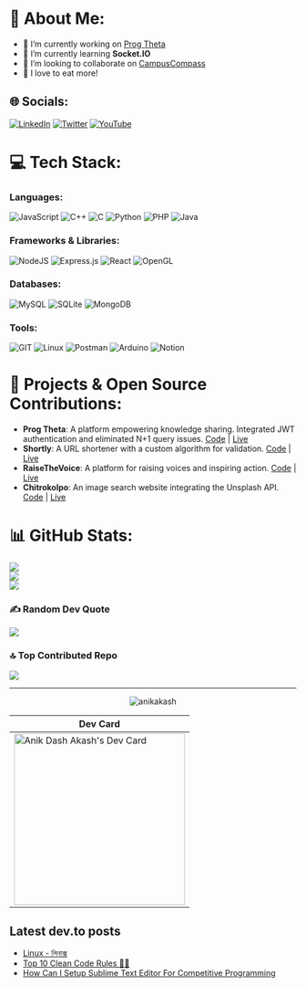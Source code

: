 # 💫 About Me:
- 🔭 I’m currently working on [Prog Theta](https://github.com/progtheta)
- 🌱 I’m currently learning **Socket.IO**
- 🤝 I’m looking to collaborate on [CampusCompass](https://github.com/anikakash/CampusCompass)
- 🍴 I love to eat more!

## 🌐 Socials:
[![LinkedIn](https://img.shields.io/badge/LinkedIn-%230077B5.svg?logo=linkedin&logoColor=white)](https://linkedin.com/in/anikakash)
[![Twitter](https://img.shields.io/badge/Twitter-%231DA1F2.svg?logo=Twitter&logoColor=white)](https://twitter.com/anikdashakash)
[![YouTube](https://img.shields.io/badge/YouTube-%23FF0000.svg?logo=YouTube&logoColor=white)](https://youtube.com/@anikakash)

# 💻 Tech Stack:

### Languages:
![JavaScript](https://img.shields.io/badge/javascript-%23323330.svg?style=flat&logo=javascript&logoColor=%23F7DF1E) 
![C++](https://img.shields.io/badge/c++-%2300599C.svg?style=flat&logo=c%2B%2B&logoColor=white)
![C](https://img.shields.io/badge/c-%2300599C.svg?style=flat&logo=c&logoColor=white)
![Python](https://img.shields.io/badge/python-3670A0?style=flat&logo=python&logoColor=ffdd54)
![PHP](https://img.shields.io/badge/php-%23777BB4.svg?style=flat&logo=php&logoColor=white)
![Java](https://img.shields.io/badge/java-%23ED8B00.svg?style=flat&logo=java&logoColor=white)

### Frameworks & Libraries:
![NodeJS](https://img.shields.io/badge/node.js-6DA55F?style=flat&logo=node.js&logoColor=white) 
![Express.js](https://img.shields.io/badge/express.js-%23404d59.svg?style=flat&logo=express&logoColor=%2361DAFB)
![React](https://img.shields.io/badge/react-%2320232a.svg?style=flat&logo=react&logoColor=%2361DAFB)
![OpenGL](https://img.shields.io/badge/OpenGL-%23FFFFFF.svg?style=flat&logo=opengl)

### Databases:
![MySQL](https://img.shields.io/badge/mysql-%2300000f.svg?style=flat&logo=mysql&logoColor=white)
![SQLite](https://img.shields.io/badge/sqlite-%2307405e.svg?style=flat&logo=sqlite&logoColor=white)
![MongoDB](https://img.shields.io/badge/mongodb-%2347A248.svg?style=flat&logo=mongodb&logoColor=white)

### Tools:
![GIT](https://img.shields.io/badge/Git-fc6d26?style=flat&logo=git&logoColor=white)
![Linux](https://img.shields.io/badge/Linux-FCC624?style=flat&logo=linux&logoColor=black)
![Postman](https://img.shields.io/badge/Postman-FF6C37?style=flat&logo=postman&logoColor=white)
![Arduino](https://img.shields.io/badge/-Arduino-00979D?style=flat&logo=Arduino&logoColor=white)
![Notion](https://img.shields.io/badge/Notion-%23000000.svg?style=flat&logo=notion&logoColor=white)

# 🚀 Projects & Open Source Contributions:
- **Prog Theta**: A platform empowering knowledge sharing. Integrated JWT authentication and eliminated N+1 query issues. [Code](https://github.com/anikakash/ProgTheta-Blog) | [Live](https://progtheta.anikakash.me)
- **Shortly**: A URL shortener with a custom algorithm for validation. [Code](https://github.com/anikakash/Shortly) | [Live](https://shortly.anikakash.me)
- **RaiseTheVoice**: A platform for raising voices and inspiring action. [Code](https://github.com/raisethevoice/raisethevoice) | [Live](https://www.raisethevoice.net)
- **Chitrokolpo**: An image search website integrating the Unsplash API. [Code](https://github.com/anikakash/JSProjects/tree/main/ImageSearch) | [Live](https://anikakash.github.io/JSProjects/ImageSearch/)

# 📊 GitHub Stats:
![](https://github-readme-stats.vercel.app/api?username=anikakash&theme=dark&hide_border=true&include_all_commits=false&count_private=false)<br/>
![](https://github-readme-streak-stats.herokuapp.com/?user=anikakash&theme=dark&hide_border=true)<br/>
![](https://github-readme-stats.vercel.app/api/top-langs/?username=anikakash&theme=dark&hide_border=true&include_all_commits=false&count_private=false&layout=compact)

### ✍️ Random Dev Quote
![](https://quotes-github-readme.vercel.app/api?type=horizontal&theme=radical)

### 🔝 Top Contributed Repo
![](https://github-contributor-stats.vercel.app/api?username=anikakash&limit=5&theme=dark&combine_all_yearly_contributions=true)

---
<p align="center"> <img src="https://komarev.com/ghpvc/?username=anikakash&label=Profile%20views&color=0e75b6&style=flat" alt="anikakash" /></p> 

| Dev Card | 
|----------|
| <a href="https://app.daily.dev/anikakash"><img src="https://api.daily.dev/devcards/847d910039834805b4a581a38c6bd6f4.png?r=ds9" width="300" alt="Anik Dash Akash's Dev Card"/></a> |
## Latest dev.to posts

- [Linux - লিনাক্স](https://dev.to/anikakash/linaaks-1p1j)
- [Top 10 Clean Code Rules 🎨🚀](https://dev.to/anikakash/top-10-clean-code-rules-13i6)
- [How Can I Setup Sublime Text Editor For Competitive Programming](https://dev.to/anikakash/how-can-i-setup-sublime-text-editor-for-competitive-programming-52ga)
